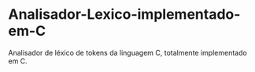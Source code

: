 # Analisador-Lexico-implementado-em-C
Analisador de léxico de tokens da linguagem C, totalmente implementado em C.
